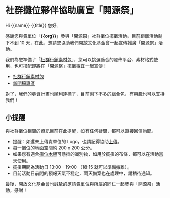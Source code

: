 # 社群攤位夥伴協助廣宣「開源祭」

Hi {{name}} {{title}} 您好,

感謝您與貴單位「**{{org}}**」參與「開源祭」社群攤位擺攤活動。目前距離活動剩下不到 10 天，在此、想請您協助我們開放文化基金會一起宣傳推廣「開源祭」活動。

我們為您準備了「[社群行銷素材包](https://drive.google.com/drive/folders/10mx9WRLYVQU_RD9KPeNi0xjUErYNf5TM?usp=sharing)」，您可以挑選適合的發佈平台、素材格式使用，也可搭配即將在「開源祭」擺攤事宜一起宣傳！

- [社群行銷素材包](https://drive.google.com/drive/folders/10mx9WRLYVQU_RD9KPeNi0xjUErYNf5TM?usp=sharing)
- [新聞稿專區](https://10years.ocf.tw/press-release.html)

對了，我們的[募資計畫](https://10years.ocf.tw/bioerosion.html)也順利達標了，目前剩下不多的組合包，有興趣也可以支持我們！

## 小提醒

與社群攤位相關的資訊目前在此提醒，如有任何疑問，都可以直接回信詢問。

- 提醒：如還未上傳貴單位的 Logo，也請記得協助[上傳](https://forms.gle/p7WBcXyb8VMGr83u6)。
- 每一攤位的地面空間約 200 x 200 公分。
- 如果您有適合[攤位木架](https://10years.ocf.tw/img/booth_specifications.webp)可懸掛的識別物，如用於擺攤的布條，都可以在活動當天使用。
- 擺攤期間為活動日 13:00 - 19:00 （18:15 就可以準備撤離）。
- 目前活動日前間的預報天氣不穩定，雨天備案也在處理中，請稍待通知。

最後，開放文化基金會也誠摯的邀請貴單位與所屬的同仁一起參與「開源祭」活動，感謝！
